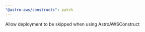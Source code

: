 ```yaml
---
"@astro-aws/constructs": patch
---
```


Allow deployment to be skipped when using AstroAWSConstruct
